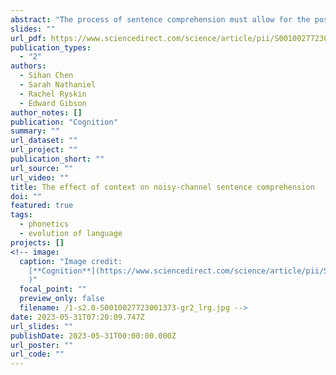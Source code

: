 ```yaml
---
abstract: "The process of sentence comprehension must allow for the possibility of noise in the input, e.g., from speaker error, listener mishearing, or environmental noise. Consequently, semantically implausible sentences such as The girl tossed the apple the boy are often interpreted as a semantically plausible alternative (e.g., The girl tossed the apple to the boy). Previous investigations of noisy-channel comprehension have relied exclusively on paradigms with isolated sentences. Because supportive contexts alter the expectations of possible interpretations, the noisy channel framework predicts that context should encourage more inference in interpreting implausible sentences, relative to null contexts (i.e. a lack of context) or unsupportive contexts. In the present work, we tested this prediction in four types of sentence constructions: two where inference is relatively frequent (double object - prepositional object), and two where inference is rare (active-passive). We found evidence that in the two sentence types that commonly elicit inference, supportive contexts encourage noisy-channel inferences about the intended meaning of implausible sentences more than non-supportive contexts or null contexts. These results suggest that noisy-channel inference may be more pervasive in everyday language processing than previously assumed based on work with isolated sentences."
slides: ""
url_pdf: https://www.sciencedirect.com/science/article/pii/S0010027723001373?dgcid=author
publication_types:
  - "2"
authors:
  - Sihan Chen
  - Sarah Nathaniel
  - Rachel Ryskin
  - Edward Gibson
author_notes: []
publication: "Cognition"
summary: ""
url_dataset: ""
url_project: ""
publication_short: ""
url_source: ""
url_video: ""
title: The effect of context on noisy-channel sentence comprehension
doi: ""
featured: true
tags:
  - phonetics
  - evolution of language
projects: []
<!-- image:
  caption: "Image credit:
    [**Cognition**](https://www.sciencedirect.com/science/article/pii/S0010027723001373?dgcid=author
    )"
  focal_point: ""
  preview_only: false
  filename: /1-s2.0-S0010027723001373-gr2_lrg.jpg -->
date: 2023-05-31T07:20:09.747Z
url_slides: ""
publishDate: 2023-05-31T00:00:00.000Z
url_poster: ""
url_code: ""
---
```


